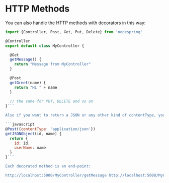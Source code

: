 # HTTP Methods

You can also handle the HTTP methods with decorators in this way:

```javascript
import {Controller, Post, Get, Put, Delete} from 'nodespring'

@Controller
export default class MyController {

  @Get
  getMessage() {
    return "Message from MyController"
  }

  @Post
  getGreet(name) {
    return "Hi " + name
  }
  
  // the same for PUT, DELETE and so on
}```

Also if you want to return a JSON or any other kind of contentType, you can do:

```javascript
@Post({contentType: 'application/json'})
getJSONObject(id, name) {
  return {
    id: id,
    userName: name
  }
}```

Each decorated method is an end-point:

http://localhost:5000/MyController/getMessage http://localhost:5000/MyController/getJSONObject 